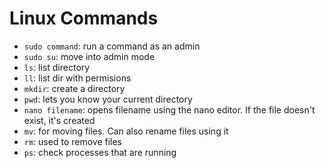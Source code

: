 # Linux Commands 
- `sudo command`: run a command as an admin
- `sudo su`: move into admin mode
- `ls`: list directory
- `ll`: list dir with permisions
- `mkdir`: create a directory
- `pwd`: lets you know your current directory
- `nano filename`: opens filename using the nano editor. If the file doesn't exist, it's created
- `mv`: for moving files. Can also rename files using it
- `rm`: used to remove files
- `ps`: check processes that are running

